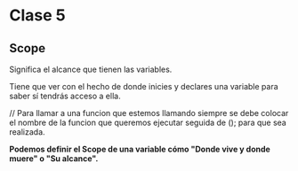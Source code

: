 # Clase 5 


## Scope 

Significa el alcance que tienen las variables.

Tiene que ver con el hecho de donde inicies y declares una variable para saber sí tendrás acceso a ella. 

// Para llamar a una funcion que estemos llamando siempre se debe colocar el nombre de la funcion que queremos ejecutar seguida de (); para que sea realizada. 

__Podemos definir el Scope de una variable cómo "Donde vive y donde muere" o "Su alcance".__

